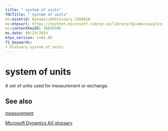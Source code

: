 ```yaml
---
title: " system of units"
TOCTitle: " system of units"
ms:assetid: DynamicsAXGlossary.1368016
ms:mtpsurl: https://technet.microsoft.com/en-us/library/dynamicsaxglossary.1368016(v=AX.60)
ms:contentKeyID: 36056588
ms.date: 08/25/2014
mtps_version: v=AX.60
f1_keywords:
- Glossary.system of units
---
```


# system of units

A set of units used for measurement or exchange.

## See also

[measurement](measurement.md)

[Microsoft Dynamics AX glossary](glossary/microsoft-dynamics-ax-glossary.md)

  


